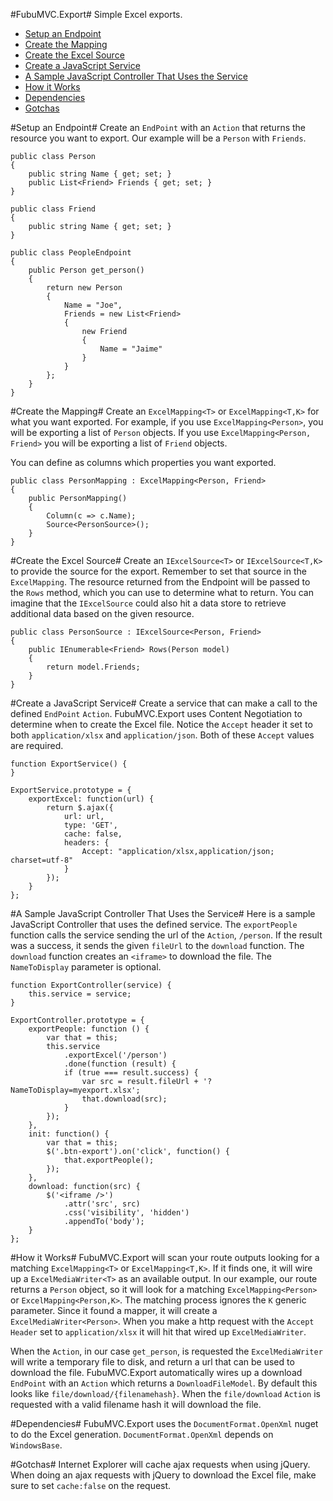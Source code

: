 #FubuMVC.Export#
Simple Excel exports.

* [Setup an Endpoint](#setup-an-endpoint)
* [Create the Mapping](#create-the-mapping)
* [Create the Excel Source](#create-the-excel-source)
* [Create a JavaScript Service](#create-a-javascript-service)
* [A Sample JavaScript Controller That Uses the Service](#a-sample-javascript-controller-that-uses-the-service)
* [How it Works](#how-it-works)
* [Dependencies](#dependencies)
* [Gotchas](#gotchas)

#Setup an Endpoint#
Create an `EndPoint` with an `Action` that returns the resource you want to export.  Our example will be a `Person` with `Friends`.

    public class Person
    {
        public string Name { get; set; }
        public List<Friend> Friends { get; set; }
    }

    public class Friend
    {
        public string Name { get; set; }
    }

    public class PeopleEndpoint
    {
        public Person get_person()
        {
            return new Person
            {
                Name = "Joe",
                Friends = new List<Friend>
                {
                    new Friend
                    {
                        Name = "Jaime"
                    }
                }
            };
        }
    }

#Create the Mapping#
Create an `ExcelMapping<T>` or `ExcelMapping<T,K>` for what you want exported.  For example, if you use `ExcelMapping<Person>`, you will be exporting a list of `Person` objects.  If you use `ExcelMapping<Person, Friend>` you will be exporting a list of `Friend` objects.

You can define as columns which properties you want exported.

    public class PersonMapping : ExcelMapping<Person, Friend>
    {
        public PersonMapping()
        {
            Column(c => c.Name);
            Source<PersonSource>();
        }
    }


#Create the Excel Source#
Create an `IExcelSource<T>` or `IExcelSource<T,K>` to provide the source for the export.  Remember to set that source in the `ExcelMapping`.  The resource returned from the Endpoint will be passed to the `Rows` method, which you can use to determine what to return.  You can imagine that the `IExcelSource` could also hit a data store to retrieve additional data based on the given resource.

    public class PersonSource : IExcelSource<Person, Friend>
    {
        public IEnumerable<Friend> Rows(Person model)
        {
            return model.Friends;
        }
    }
    
#Create a JavaScript Service#
Create a service that can make a call to the defined `EndPoint` `Action`.  FubuMVC.Export uses Content Negotiation to determine when to create the Excel file.  Notice the `Accept` header it set to both `application/xlsx` and `application/json`.  Both of these `Accept` values are required.

    function ExportService() {
    }

    ExportService.prototype = {
        exportExcel: function(url) {
            return $.ajax({
                url: url,
                type: 'GET',
                cache: false,
                headers: {
                    Accept: "application/xlsx,application/json; charset=utf-8"
                }
            });
        }
    };

#A Sample JavaScript Controller That Uses the Service#
Here is a sample JavaScript Controller that uses the defined service.  The `exportPeople` function calls the service sending the url of the `Action`, `/person`.  If the result was a success, it sends the given `fileUrl` to the `download` function.  The `download` function creates an `<iframe>` to download the file.  The `NameToDisplay` parameter is optional.

    function ExportController(service) {
        this.service = service;
    }

    ExportController.prototype = {
        exportPeople: function () {
            var that = this;
            this.service
                .exportExcel('/person')
                .done(function (result) {
                if (true === result.success) {
                    var src = result.fileUrl + '?NameToDisplay=myexport.xlsx';
                    that.download(src);
                }
            });
        },
        init: function() {
            var that = this;
            $('.btn-export').on('click', function() {
                that.exportPeople();
            });
        },
        download: function(src) {
            $('<iframe />')
                .attr('src', src)
                .css('visibility', 'hidden')
                .appendTo('body');
        }
    };
    
#How it Works#
FubuMVC.Export will scan your route outputs looking for a matching `ExcelMapping<T>` or `ExcelMapping<T,K>`.  If it finds one, it will wire up a `ExcelMediaWriter<T>` as an available output.  In our example, our route returns a `Person` object, so it will look for a matching `ExcelMapping<Person>` or `ExcelMapping<Person,K>`.  The matching process ignores the `K` generic parameter.  Since it found a mapper, it will create a `ExcelMediaWriter<Person>`.  When you make a http request with the `Accept Header` set to `application/xlsx` it will hit that wired up `ExcelMediaWriter`.

When the `Action`, in our case `get_person`, is requested the `ExcelMediaWriter` will write a temporary file to disk, and return a url that can be used to download the file.  FubuMVC.Export automatically wires up a download `EndPoint` with an `Action` which returns a `DownloadFileModel`.  By default this looks like `file/download/{filenamehash}`.  When the `file/download` `Action` is requested with a valid filename hash it will download the file.

#Dependencies#
FubuMVC.Export uses the `DocumentFormat.OpenXml` nuget to do the Excel generation.  `DocumentFormat.OpenXml` depends on `WindowsBase`.

#Gotchas#
Internet Explorer will cache ajax requests when using jQuery.  When doing an ajax requests with jQuery to download the Excel file, make sure to set `cache:false` on the request.
